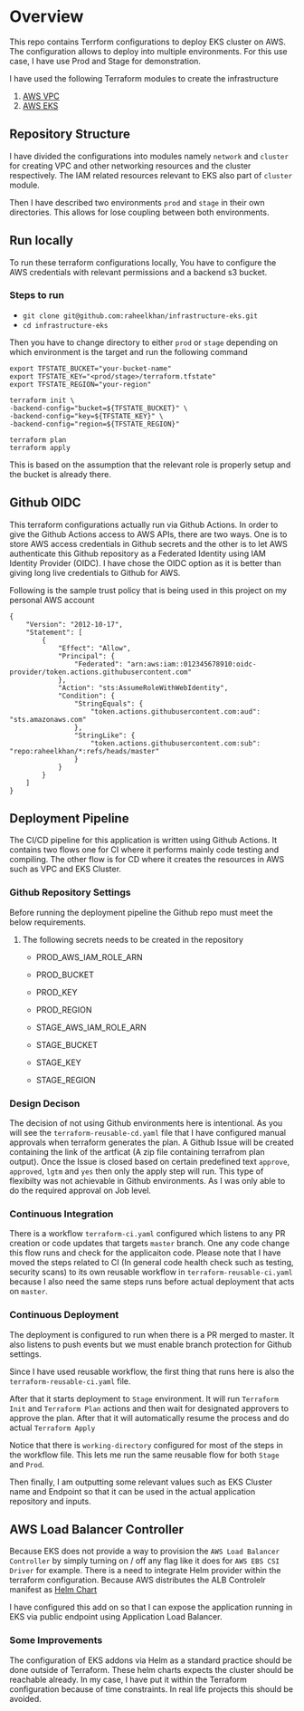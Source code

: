 # Overview
This repo contains Terrform configurations to deploy EKS cluster on AWS. The configuration allows to deploy into multiple environments. For this use case, I have use Prod and Stage for demonstration.

I have used the following Terraform modules to create the infrastructure
1. [AWS VPC](https://registry.terraform.io/modules/terraform-aws-modules/vpc/aws/latest)
2. [AWS EKS](https://registry.terraform.io/modules/terraform-aws-modules/eks/aws/latest)

## Repository Structure
I have divided the configurations into modules namely `network` and `cluster` for creating VPC and other networking resources and the cluster respectively. The IAM related resources relevant to EKS also part of `cluster` module.

Then I have described two environments `prod` and `stage` in their own directories. This allows for lose coupling between both environments.

## Run locally
To run these terraform configurations locally, You have to configure the AWS credentials with relevant permissions and a backend s3 bucket.

### Steps to run
- `git clone git@github.com:raheelkhan/infrastructure-eks.git`
- `cd infrastructure-eks`

Then you have to change directory to either `prod` or `stage` depending on which environment is the target and run the following command
```
export TFSTATE_BUCKET="your-bucket-name"
export TFSTATE_KEY="<prod/stage>/terraform.tfstate"
export TFSTATE_REGION="your-region"

terraform init \
-backend-config="bucket=${TFSTATE_BUCKET}" \
-backend-config="key=${TFSTATE_KEY}" \
-backend-config="region=${TFSTATE_REGION}"

terraform plan
terraform apply
```

This is based on the assumption that the relevant role is properly setup and the bucket is already there.

## Github OIDC
This terraform configurations actually run via Github Actions. In order to give the Github Actions access to AWS APIs, there are two ways. One is to store AWS access credentials in Github secrets and the other is to let AWS authenticate this Github repository as a Federated Identity using IAM Identity Provider (OIDC). I have chose the OIDC option as it is better than giving long live credentials to Github for AWS.

Following is the sample trust policy that is being used in this project on my personal AWS account

```
{
    "Version": "2012-10-17",
    "Statement": [
        {
            "Effect": "Allow",
            "Principal": {
                "Federated": "arn:aws:iam::012345678910:oidc-provider/token.actions.githubusercontent.com"
            },
            "Action": "sts:AssumeRoleWithWebIdentity",
            "Condition": {
                "StringEquals": {
                    "token.actions.githubusercontent.com:aud": "sts.amazonaws.com"
                },
                "StringLike": {
                    "token.actions.githubusercontent.com:sub": "repo:raheelkhan/*:refs/heads/master"
                }
            }
        }
    ]
}
```

## Deployment Pipeline
The CI/CD pipeline for this application is written using Github Actions. It contains two flows one for CI where it performs mainly code testing and compiling. The other flow is for CD where it creates the resources in AWS such as VPC and EKS Cluster.

### Github Repository Settings
Before running the deployment pipeline the Github repo must meet the below requirements.

1. The following secrets needs to be created in the repository
    - PROD_AWS_IAM_ROLE_ARN
    - PROD_BUCKET
    - PROD_KEY
    - PROD_REGION

    - STAGE_AWS_IAM_ROLE_ARN
    - STAGE_BUCKET
    - STAGE_KEY
    - STAGE_REGION

### Design Decison 
The decision of not using Github environments here is intentional. As you will see the `terraform-reusable-cd.yaml` file that I have configured manual approvals when terraform generates the plan. A Github Issue will be created containing the link of the artficat (A zip file containing terrafrom plan output). Once the Issue is closed based on certain predefined text `approve`, `approved`, `lgtm` and `yes` then only the apply step will run. This type of flexibilty was not achievable in Github environments. As I was only able to do the required approval on Job level.

### Continuous Integration
There is a workflow `terraform-ci.yaml` configured which listens to any PR creation or code updates that targets `master` branch. One any code change this flow runs and check for the applicaiton code. Please note that I have moved the steps related to CI (In general code health check such as testing, security scans) to its own reusable workflow in `terraform-reusable-ci.yaml` because I also need the same steps runs before actual deployment that acts on `master`.

### Continuous Deployment
The deployment is configured to run when there is a PR merged to master. It also listens to push events but we must enable branch protection for Github settings.

Since I have used reusable workflow, the first thing that runs here is also the `terraform-reusable-ci.yaml` file.

After that it starts deployment to `Stage` environment. It will run `Terraform Init` and `Terraform Plan` actions and then wait for designated approvers to approve the plan. After that it will automatically resume the process and do actual `Terraform Apply`

Notice that there is `working-directory` configured for most of the steps in the workflow file. This lets me run the same reusable flow for both `Stage` and `Prod`.

Then finally, I am outputting some relevant values such as EKS Cluster name and Endpoint so that it can be used in the actual application repository and inputs.

## AWS Load Balancer Controller
Because EKS does not provide a way to provision the `AWS Load Balancer Controller` by simply turning on / off any flag like it does for `AWS EBS CSI Driver` for example. There is a need to integrate Helm provider within the terraform configuration. Because AWS distributes the ALB Controlelr manifest as [Helm Chart](https://kubernetes-sigs.github.io/aws-load-balancer-controller/v2.7/) 

I have configured this add on so that I can expose the application running in EKS via public endpoint using Application Load Balancer. 

### Some Improvements 
The configuration of EKS addons via Helm as a standard practice should be done outside of Terraform. These helm charts expects the cluster should be reachable already. In my case, I have put it within the Terraform configuration because of time constraints. In real life projects this should be avoided. 
